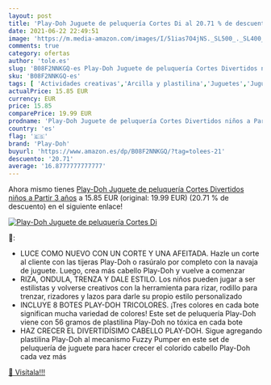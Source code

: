 ```yaml
---
layout: post
title: 'Play-Doh Juguete de peluquería Cortes Di al 20.71 % de descuento'
date: 2021-06-22 22:49:51
image: 'https://m.media-amazon.com/images/I/51ias7O4jNS._SL500_._SL400_.jpg'
comments: true
category: ofertas
author: 'tole.es'
slug: 'B08F2NNKGQ-es Play-Doh Juguete de peluquería Cortes Divertidos niños a...'
sku: 'B08F2NNKGQ-es'
tags: [ 'Actividades creativas','Arcilla y plastilina','Juguetes','Juguetes y juegos','play-doh', ]
actualPrice: 15.85 EUR
currency: EUR
price: 15.85
comparePrice: 19.99 EUR
prodname: 'Play-Doh Juguete de peluquería Cortes Divertidos niños a Partir 3 años'
country: 'es'
flag: '🇪🇸'
brand: 'Play-Doh'
buyurl: 'https://www.amazon.es/dp/B08F2NNKGQ/?tag=tolees-21'
descuento: '20.71'
average: '16.8777777777777'
---
```


Ahora mismo tienes [Play-Doh Juguete de peluquería Cortes Divertidos niños a Partir 3 años](https://www.amazon.es/dp/B08F2NNKGQ/?tag=tolees-21) a 15.85 EUR (original: 19.99 EUR) (20.71 %  de descuento) en el siguiente enlace!

[![Play-Doh Juguete de peluquería Cortes Di](https://m.media-amazon.com/images/I/51ias7O4jNS._SL500_._SL400_.jpg)](https://www.amazon.es/dp/B08F2NNKGQ/?tag=tolees-21)

🔎:

- LUCE COMO NUEVO CON UN CORTE Y UNA AFEITADA. Hazle un corte al cliente con las tijeras Play-Doh o rasúralo por completo con la navaja de juguete. Luego, crea más cabello Play-Doh y vuelve a comenzar
- RIZA, ONDULA, TRENZA Y DALE ESTILO. Los niños pueden jugar a ser estilistas y volverse creativos con la herramienta para rizar, rodillo para trenzar, rizadores y lazos para darle su propio estilo personalizado
- INCLUYE 8 BOTES PLAY-DOH TRICOLORES. ¡Tres colores en cada bote significan mucha variedad de colores! Este set de peluquería Play-Doh viene con 56 gramos de plastilina Play-Doh no tóxica en cada bote
- HAZ CRECER EL DIVERTIDÍSIMO CABELLO PLAY-DOH. Sigue agregando plastilina Play-Doh al mecanismo Fuzzy Pumper en este set de peluquería de juguete para hacer crecer el colorido cabello Play-Doh cada vez más

[🛒 Visítala!!!](https://www.amazon.es/dp/B08F2NNKGQ/?tag=tolees-21)
